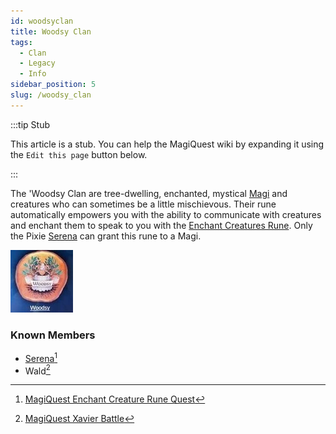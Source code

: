 ```yaml
---
id: woodsyclan
title: Woodsy Clan
tags: 
  - Clan
  - Legacy
  - Info
sidebar_position: 5
slug: /woodsy_clan
---
```


:::tip Stub

This article is a stub. You can help the MagiQuest wiki by expanding it using the `Edit this page` button below.

:::

The 'Woodsy Clan are tree-dwelling, enchanted, mystical [Magi](docs\Info_About_MagiQuest\Magi.md) and creatures who can sometimes be a little mischievous. Their rune automatically empowers you with the ability to communicate with creatures and enchant them to speak to you with the [Enchant Creatures Rune](docs\Quests\Enchant_Creature_Rune.md). Only the Pixie [Serena](docs\Home.mdx) can grant this rune to a Magi.

<img src="\img\Woodsy_Clan.webp" alt="The icon of the Woodsy Clan" width="100" hight="100" title="The icon of the Woodsy Clan"></img>

### Known Members

  - [Serena](docs\Home.mdx)[^1]
  - Wald[^2]

[^1]: [MagiQuest Enchant Creature Rune Quest](https://www.youtube.com/watch?v=TzZl0VUiDEA)
[^2]: [MagiQuest Xavier Battle](https://www.youtube.com/watch?v=yPumqizEtWA)